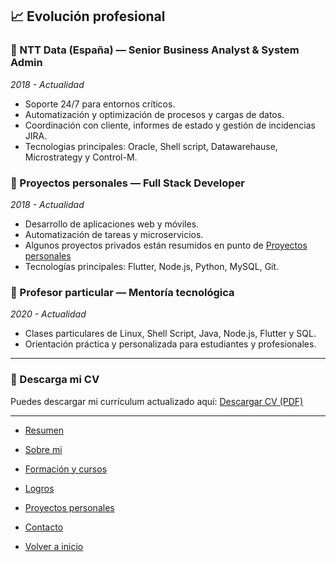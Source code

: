 ## 📈 Evolución profesional

### 🔹 NTT Data (España) — Senior Business Analyst & System Admin
*2018 - Actualidad*
- Soporte 24/7 para entornos críticos.
- Automatización y optimización de procesos y cargas de datos.
- Coordinación con cliente, informes de estado y gestión de incidencias JIRA.
- Tecnologias principales: Oracle, Shell script, Datawarehause, Microstrategy y Control-M.

### 🔹 Proyectos personales — Full Stack Developer
*2018 - Actualidad*
- Desarrollo de aplicaciones web y móviles.
- Automatización de tareas y microservicios.
- Algunos proyectos privados están resumidos en punto de [Proyectos personales](personalProjects.md)
- Tecnologías principales: Flutter, Node.js, Python, MySQL, Git.

### 🔹 Profesor particular — Mentoría tecnológica
*2020 - Actualidad*
- Clases particulares de Linux, Shell Script, Java, Node.js, Flutter y SQL.
- Orientación práctica y personalizada para estudiantes y profesionales.

---

### 📄 Descarga mi CV

Puedes descargar mi currículum actualizado aquí:
[Descargar CV (PDF)](/cv/ANDRESDAVIDHERNANDEZROCAMORA_es.pdf)

---

- [Resumen](lang/es/summary.md)
- [Sobre mi](about.md)
- [Formación y cursos](training.md)
- [Logros](archivements.md)
- [Proyectos personales](personalProjects.md)
- [Contacto](contact.md)

- [Volver a inicio](/README.md)